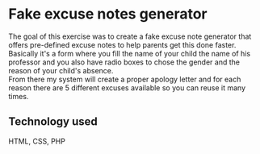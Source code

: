# Fake excuse notes generator

The goal of this exercise was to create a fake excuse note generator that offers pre-defined excuse notes to help parents get this done faster. </br>
Basically it's a form where you fill the name of your child the name of his professor and you also have radio boxes to chose the gender and the reason of your child's absence. </br>
From there my system will create a proper apology letter and for each reason there are 5 different excuses available so you can reuse it many times.

## Technology used

HTML, CSS, PHP
